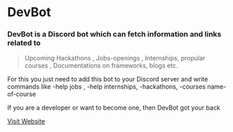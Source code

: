 # DevBot   


### DevBot is a Discord bot which can fetch information and links related to


 > Upcoming Hackathons , Jobs-openings , Internships, propular courses , Documentations on frameworks, blogs etc.

For this you just need to add this bot to your Discord server and write commands like -help jobs , -help internships, -hackathons, -courses name-of-course


If you are a developer or want to become one, then DevBot got your back 

[Visit Website](https://devbot.netlify.app/ "DevBot")

